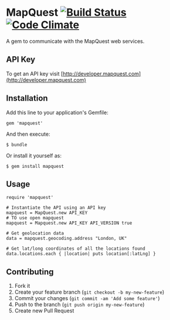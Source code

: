# MapQuest [![Build Status](https://travis-ci.org/ggordan/mapquest.png?branch=master)](https://travis-ci.org/ggordan/mapquest) [![Code Climate](https://codeclimate.com/github/ggordan/mapquest.png)](https://codeclimate.com/github/ggordan/mapquest)

A gem to communicate with the MapQuest web services.

API Key
----
To get an API key visit [http://developer.mapquest.com](http://developer.mapquest.com)

## Installation

Add this line to your application's Gemfile:

    gem 'mapquest'

And then execute:

    $ bundle

Or install it yourself as:

    $ gem install mapquest

## Usage

    require 'mapquest'

    # Instantiate the API using an API key
    mapquest = MapQuest.new API_KEY
    # TO use open mapquest
    mapquest = Mapquest.new API_KEY API_VERSION true

    # Get geolocation data
    data = mapquest.geocoding.address "London, UK"

    # Get lat/long coordinates of all the locations found
    data.locations.each { |location| puts location[:latLng] }


## Contributing

1. Fork it
2. Create your feature branch (`git checkout -b my-new-feature`)
3. Commit your changes (`git commit -am 'Add some feature'`)
4. Push to the branch (`git push origin my-new-feature`)
5. Create new Pull Request
